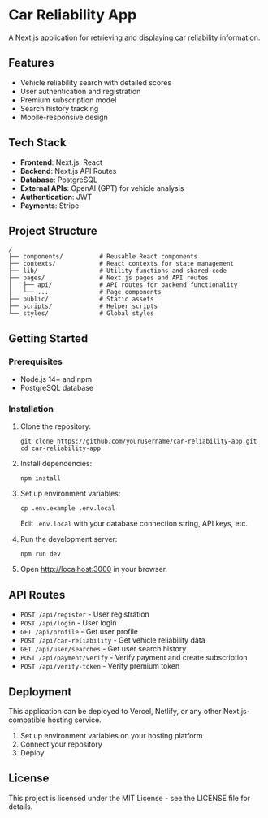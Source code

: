 # Car Reliability App

A Next.js application for retrieving and displaying car reliability information.

## Features

- Vehicle reliability search with detailed scores
- User authentication and registration
- Premium subscription model
- Search history tracking
- Mobile-responsive design

## Tech Stack

- **Frontend**: Next.js, React
- **Backend**: Next.js API Routes
- **Database**: PostgreSQL
- **External APIs**: OpenAI (GPT) for vehicle analysis
- **Authentication**: JWT
- **Payments**: Stripe

## Project Structure

```
/
├── components/          # Reusable React components
├── contexts/            # React contexts for state management
├── lib/                 # Utility functions and shared code
├── pages/               # Next.js pages and API routes
│   ├── api/             # API routes for backend functionality
│   └── ...              # Page components
├── public/              # Static assets
├── scripts/             # Helper scripts
└── styles/              # Global styles
```

## Getting Started

### Prerequisites

- Node.js 14+ and npm
- PostgreSQL database

### Installation

1. Clone the repository:
   ```
   git clone https://github.com/yourusername/car-reliability-app.git
   cd car-reliability-app
   ```

2. Install dependencies:
   ```
   npm install
   ```

3. Set up environment variables:
   ```
   cp .env.example .env.local
   ```
   Edit `.env.local` with your database connection string, API keys, etc.

4. Run the development server:
   ```
   npm run dev
   ```

5. Open [http://localhost:3000](http://localhost:3000) in your browser.

## API Routes

- `POST /api/register` - User registration
- `POST /api/login` - User login
- `GET /api/profile` - Get user profile
- `POST /api/car-reliability` - Get vehicle reliability data
- `GET /api/user/searches` - Get user search history
- `POST /api/payment/verify` - Verify payment and create subscription
- `POST /api/verify-token` - Verify premium token

## Deployment

This application can be deployed to Vercel, Netlify, or any other Next.js-compatible hosting service.

1. Set up environment variables on your hosting platform
2. Connect your repository
3. Deploy

## License

This project is licensed under the MIT License - see the LICENSE file for details.